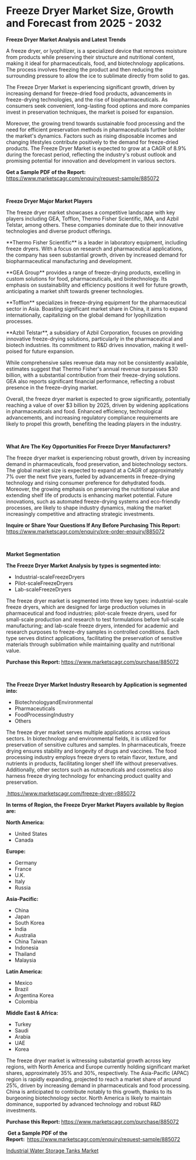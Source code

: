 <p><h1>Freeze Dryer Market Size, Growth and Forecast from 2025 - 2032</h1></p><p><strong>Freeze Dryer Market Analysis and Latest Trends</strong></p>
<p><p>A freeze dryer, or lyophilizer, is a specialized device that removes moisture from products while preserving their structure and nutritional content, making it ideal for pharmaceuticals, food, and biotechnology applications. The process involves freezing the product and then reducing the surrounding pressure to allow the ice to sublimate directly from solid to gas.</p><p>The Freeze Dryer Market is experiencing significant growth, driven by increasing demand for freeze-dried food products, advancements in freeze-drying technologies, and the rise of biopharmaceuticals. As consumers seek convenient, long-lasting food options and more companies invest in preservation techniques, the market is poised for expansion. </p><p>Moreover, the growing trend towards sustainable food processing and the need for efficient preservation methods in pharmaceuticals further bolster the market's dynamics. Factors such as rising disposable incomes and changing lifestyles contribute positively to the demand for freeze-dried products. The Freeze Dryer Market is expected to grow at a CAGR of 8.9% during the forecast period, reflecting the industry's robust outlook and promising potential for innovation and development in various sectors.</p></p>
<p><strong>Get a Sample PDF of the Report:&nbsp;</strong> <a href="https://www.marketscagr.com/enquiry/request-sample/885072?utm_campaign=2336&utm_medium=2&utm_source=Github&utm_content=ia&utm_term=16022025&utm_id=freeze-dryer">https://www.marketscagr.com/enquiry/request-sample/885072</a></p>
<p>&nbsp;</p>
<p><strong>Freeze Dryer Major Market Players</strong></p>
<p><p>The freeze dryer market showcases a competitive landscape with key players including GEA, Tofflon, Thermo Fisher Scientific, IMA, and Azbil Telstar, among others. These companies dominate due to their innovative technologies and diverse product offerings.</p><p>**Thermo Fisher Scientific** is a leader in laboratory equipment, including freeze dryers. With a focus on research and pharmaceutical applications, the company has seen substantial growth, driven by increased demand for biopharmaceutical manufacturing and development.</p><p>**GEA Group** provides a range of freeze-drying products, excelling in custom solutions for food, pharmaceuticals, and biotechnology. Its emphasis on sustainability and efficiency positions it well for future growth, anticipating a market shift towards greener technologies.</p><p>**Tofflon** specializes in freeze-drying equipment for the pharmaceutical sector in Asia. Boasting significant market share in China, it aims to expand internationally, capitalizing on the global demand for lyophilization processes.</p><p>**Azbil Telstar**, a subsidiary of Azbil Corporation, focuses on providing innovative freeze-drying solutions, particularly in the pharmaceutical and biotech industries. Its commitment to R&D drives innovation, making it well-poised for future expansion.</p><p>While comprehensive sales revenue data may not be consistently available, estimates suggest that Thermo Fisher's annual revenue surpasses $30 billion, with a substantial contribution from their freeze-drying solutions. GEA also reports significant financial performance, reflecting a robust presence in the freeze-drying market.</p><p>Overall, the freeze dryer market is expected to grow significantly, potentially reaching a value of over $3 billion by 2025, driven by widening applications in pharmaceuticals and food. Enhanced efficiency, technological advancements, and increasing regulatory compliance requirements are likely to propel this growth, benefiting the leading players in the industry.</p></p>
<p>&nbsp;</p>
<p><strong>What Are The Key Opportunities For Freeze Dryer Manufacturers?</strong></p>
<p><p>The freeze dryer market is experiencing robust growth, driven by increasing demand in pharmaceuticals, food preservation, and biotechnology sectors. The global market size is expected to expand at a CAGR of approximately 7% over the next five years, fueled by advancements in freeze-drying technology and rising consumer preference for dehydrated foods. Moreover, the growing emphasis on preserving the nutritional value and extending shelf life of products is enhancing market potential. Future innovations, such as automated freeze-drying systems and eco-friendly processes, are likely to shape industry dynamics, making the market increasingly competitive and attracting strategic investments.</p></p>
<p><strong>Inquire or Share Your Questions If Any Before Purchasing This Report:</strong> <a href="https://www.marketscagr.com/enquiry/pre-order-enquiry/885072?utm_campaign=2336&utm_medium=2&utm_source=Github&utm_content=ia&utm_term=16022025&utm_id=freeze-dryer">https://www.marketscagr.com/enquiry/pre-order-enquiry/885072</a></p>
<p>&nbsp;</p>
<p><strong>Market Segmentation</strong></p>
<p><strong>The Freeze Dryer Market Analysis by types is segmented into:</strong></p>
<p><ul><li>Industrial-scaleFreezeDryers</li><li>Pilot-scaleFreezeDryers</li><li>Lab-scaleFreezeDryers</li></ul></p>
<p><p>The freeze dryer market is segmented into three key types: industrial-scale freeze dryers, which are designed for large production volumes in pharmaceutical and food industries; pilot-scale freeze dryers, used for small-scale production and research to test formulations before full-scale manufacturing; and lab-scale freeze dryers, intended for academic and research purposes to freeze-dry samples in controlled conditions. Each type serves distinct applications, facilitating the preservation of sensitive materials through sublimation while maintaining quality and nutritional value.</p></p>
<p><strong>Purchase this Report:&nbsp;</strong><a href="https://www.marketscagr.com/purchase/885072?utm_campaign=2336&utm_medium=2&utm_source=Github&utm_content=ia&utm_term=16022025&utm_id=freeze-dryer">https://www.marketscagr.com/purchase/885072</a></p>
<p>&nbsp;</p>
<p><strong>The Freeze Dryer Market Industry Research by Application is segmented into:</strong></p>
<p><ul><li>BiotechnologyandEnvironmental</li><li>Pharmaceuticals</li><li>FoodProcessingIndustry</li><li>Others</li></ul></p>
<p><p>The freeze dryer market serves multiple applications across various sectors. In biotechnology and environmental fields, it is utilized for preservation of sensitive cultures and samples. In pharmaceuticals, freeze drying ensures stability and longevity of drugs and vaccines. The food processing industry employs freeze dryers to retain flavor, texture, and nutrients in products, facilitating longer shelf life without preservatives. Additionally, other sectors such as nutraceuticals and cosmetics also harness freeze drying technology for enhancing product quality and preservation.</p></p>
<p><a href="https://www.marketscagr.com/freeze-dryer-r885072?utm_campaign=2336&utm_medium=2&utm_source=Github&utm_content=ia&utm_term=16022025&utm_id=freeze-dryer">&nbsp;https://www.marketscagr.com/freeze-dryer-r885072</a></p>
<p><strong>In terms of Region, the Freeze Dryer Market Players available by Region are:</strong></p>
<p>
    <p> <strong> North America: </strong>
        <ul>
            <li>United States</li>
            <li>Canada</li>
        </ul>
        </p> 
    <p> <strong> Europe: </strong>
        <ul>
            <li>Germany</li>
            <li>France</li>
            <li>U.K.</li>
            <li>Italy</li>
            <li>Russia</li>
        </ul>
        </p> 
    <p> <strong> Asia-Pacific: </strong>
        <ul>
            <li>China</li>
            <li>Japan</li>
            <li>South Korea</li>
            <li>India</li>
            <li>Australia</li>
            <li>China Taiwan</li>
            <li>Indonesia</li>
            <li>Thailand</li>
            <li>Malaysia</li>
        </ul>
        </p> 
    <p> <strong> Latin America: </strong>
        <ul>
            <li>Mexico</li>
            <li>Brazil</li>
            <li>Argentina Korea</li>
            <li>Colombia</li>
        </ul>
        </p> 
    <p> <strong> Middle East & Africa: </strong>
        <ul>
            <li>Turkey</li>
            <li>Saudi</li>
            <li>Arabia</li>
            <li>UAE</li>
            <li>Korea</li>
        </ul>
    </p>
    </p>
<p><p>The freeze dryer market is witnessing substantial growth across key regions, with North America and Europe currently holding significant market shares, approximately 35% and 30%, respectively. The Asia-Pacific (APAC) region is rapidly expanding, projected to reach a market share of around 25%, driven by increasing demand in pharmaceuticals and food processing. China is anticipated to contribute notably to this growth, thanks to its burgeoning biotechnology sector. North America is likely to maintain dominance, supported by advanced technology and robust R&D investments.</p></p>
<p><strong>Purchase this Report: </strong><a href="https://www.marketscagr.com/purchase/885072?utm_campaign=2336&utm_medium=2&utm_source=Github&utm_content=ia&utm_term=16022025&utm_id=freeze-dryer">https://www.marketscagr.com/purchase/885072</a></p>
<p>&nbsp;<strong>Get a Sample PDF of the Report:&nbsp;&nbsp;</strong><a href="https://www.marketscagr.com/enquiry/request-sample/885072?utm_campaign=2336&utm_medium=2&utm_source=Github&utm_content=ia&utm_term=16022025&utm_id=freeze-dryer">https://www.marketscagr.com/enquiry/request-sample/885072</a></p>
<p><strong></strong></p>
<p><p><a href="https://github.com/laajzervo/Market-Research-Report-List-1/blob/main/industrial-water-storage-tanks-market.md?utm_campaign=2336&utm_medium=2&utm_source=Github&utm_content=ia&utm_term=16022025&utm_id=freeze-dryer">Industrial Water Storage Tanks Market</a></p></p>